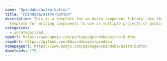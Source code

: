 ```yaml
---
name: "@pindoba/astro-button"
title: "@pindoba/astro-button"
description: This is a template for an Astro component library. Use this
  template for writing components to use in multiple projects or publish to NPM.
categories:
  - uncategorized
npmUrl: https://www.npmjs.com/package/@pindoba/astro-button
repoUrl: https://github.com/EduardoLopes/pindoba
homepageUrl: https://www.npmjs.com/package/@pindoba/astro-button
downloads: 179
---
```

